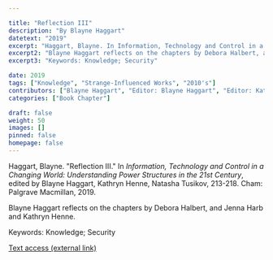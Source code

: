```yaml
---

title: "Reflection III"
description: "By Blayne Haggart"
datetext: "2019"
excerpt: "Haggart, Blayne. In Information, Technology and Control in a Changing World: Understanding Power Structures in the 21st Century. Blayne Haggart, Kathryn Henne, Natasha Tusikov, editors. 213-218. Cham: Palgrave Macmillan, 2019."
excerpt2: "Blayne Haggart reflects on the chapters by Debora Halbert, and Jenna Harb and Kathryn Henne."
excerpt3: "Keywords: Knowledge; Security"

date: 2019
tags: ["Knowledge", "Strange-Influenced Works", "2010's"]
contributors: ["Blayne Haggart", "Editor: Blayne Haggart", "Editor: Kathryn Henne", "Editor: Natasha Tusikov"]
categories: ["Book Chapter"]

draft: false
weight: 50
images: []
pinned: false
homepage: false
---
```


Haggart, Blayne. "Reflection III." In *Information, Technology and Control in a Changing World: Understanding Power Structures in the 21st Century*, edited by Blayne Haggart, Kathryn Henne, Natasha Tusikov, 213-218. Cham: Palgrave Macmillan, 2019.

Blayne Haggart reflects on the chapters by Debora Halbert, and Jenna Harb and Kathryn Henne.

Keywords: Knowledge; Security

[Text access (external link)](https://www.worldcat.org/title/1111084507)

